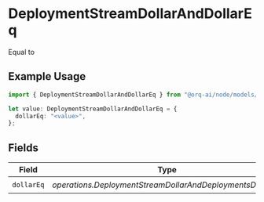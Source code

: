 # DeploymentStreamDollarAndDollarEq

Equal to

## Example Usage

```typescript
import { DeploymentStreamDollarAndDollarEq } from "@orq-ai/node/models/operations";

let value: DeploymentStreamDollarAndDollarEq = {
  dollarEq: "<value>",
};
```

## Fields

| Field                                                     | Type                                                      | Required                                                  | Description                                               |
| --------------------------------------------------------- | --------------------------------------------------------- | --------------------------------------------------------- | --------------------------------------------------------- |
| `dollarEq`                                                | *operations.DeploymentStreamDollarAndDeploymentsDollarEq* | :heavy_check_mark:                                        | N/A                                                       |